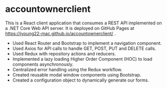 # accountownerclient
This is a React client application that consumes a REST API implemented on a .NET Core Web API server. It is deployed on GitHub Pages at https://jyoung22-mac.github.io/accountownerclient/ .
- Used React Router and Bootstrap to implement a navigation component.
- Used Axios for API calls to handle GET, POST, PUT and DELETE calls.
- Used Redux with repository actions and reducers.
- Implemented a lazy loading Higher Order Component (HOC) to load components asynchronously.
- Centralized error handling using the Redux workflow.
- Created reusable modal window components using Bootstrap.
- Created a configuration object to dynamically generate our forms.

